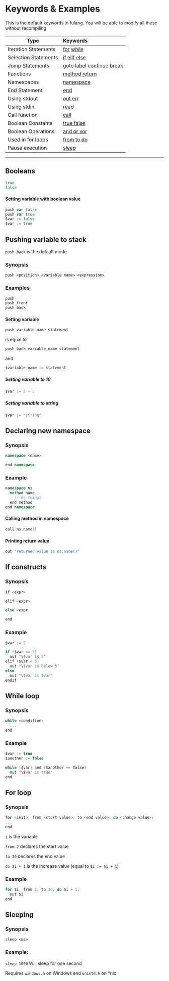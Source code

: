 # Keywords & Examples

This is the default keywords in fulang. You will be able to modify all these without recompiling

| Type                  | Keywords
| -------------         | :-------------  |
| Iteration Statements  | [for](examples/for.fu) [while](examples/while.fu)  |
| Selection Statements  | [if elif else](examples/if.fu) |
| Jump Statements       | [goto label](examples/goto.fu) [continue](examples/while.fu) [break](examples/while.fu) |
| Functions             | [method return](examples/method.fu) |
| Namespaces            | [namespace](examples/namespace.fu) |
| End Statement         | [end](examples/conds.fu) |
| Using stdout          | [out err](examples/hello-world.fu) |
| Using stdin           | [read](examples/read.fu) |
| Call function         | [call](examples/method.fu) |
| Boolean Constants     | [true false](examples/bools.fu) |
| Boolean Operations    | [and or xor](examples/conds.fu) |
| Used in for loops     | [from to do](examples/for.fu) |
| Pause execution		| [sleep](examples/sleep.fu) | 

***

## Booleans

```go
true
false
```

#### Setting variable with boolean value

```go
push var false
push var true
$var := false
$var := true
```

## Pushing variable to stack

```push back``` is the default mode

### Synopsis

```push <position> <variable name> <expression>```

### Examples

```go
push
push front
push back
```

#### Setting variable

```go
push variable_name statement
```

is equal to

```go
push back variable_name statement
```

and

```go
$variable_name := statement
```

##### Setting variable to 10

```go
$var := 5 + 5
```

##### Setting variable to string

```go
$var := "string"
```

## Declaring new namespace

### Synopsis

```cpp
namespace <name>

end namespace
```

### Example

```cpp
namespace ns
  method name
    // do things
  end method
end namespace
```

#### Calling method in namespace

```go
call ns.name()
```

#### Printing return value

```go
out "returned value is ns.name()"
```

## If constructs

### Synopsis

```go
if <expr>

elif <expr>

else <expr

end
```

### Example

```go
$var := 5

if ($var == 5)
  out "\$var is 5"
elif ($var < 5)
  out "\$var is below 5"
else
  out "\$var is $var"
endif
```

## While loop

### Synopsis

```c
while <condition>
  ...
end
```

### Example

```c
$var := true
$another := false

while ($var) and ($another == false)
  out "\$var is true"
end
```

## For loop

### Synopsis

```c
for <init>; from <start value>; to <end value>; do <change value>;
...
end
```

```i``` is the variable

```from 2``` declares the start value

```to 30``` declares the end value

```do $i + 1``` is the increase value (equal to ```$i := $i + 1```)

### Example
```go
for $i; from 2; to 30; do $i + 1;
  out $i
end
```

## Sleeping

### Synopsis

```sleep <ms>```

### Example:

```sleep 1000``` Will sleep for one second

Requires ```windows.h``` on Windows and ```unistd.h``` on *nix

